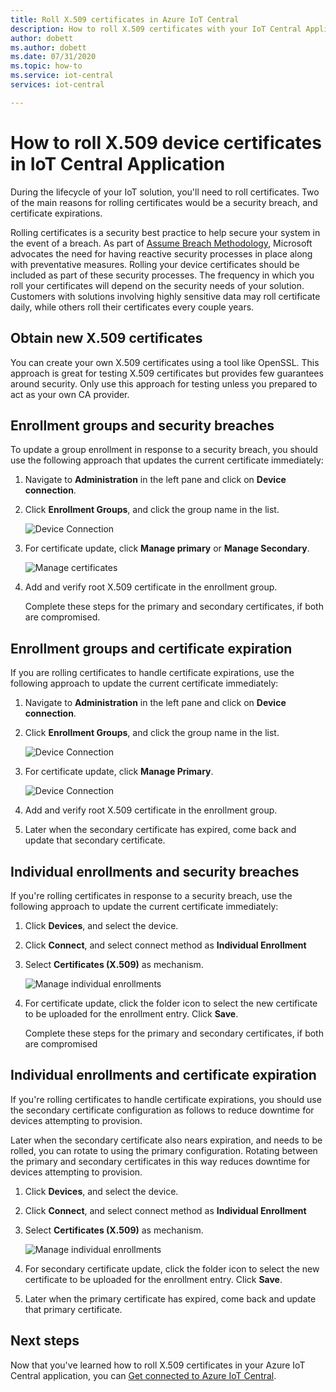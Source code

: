 ```yaml
---
title: Roll X.509 certificates in Azure IoT Central
description: How to roll X.509 certificates with your IoT Central Application
author: dobett
ms.author: dobett
ms.date: 07/31/2020
ms.topic: how-to
ms.service: iot-central
services: iot-central

---
```


# How to roll X.509 device certificates in IoT Central Application

During the lifecycle of your IoT solution, you'll need to roll certificates. Two of the main reasons for rolling certificates would be a security breach, and certificate expirations. 

Rolling certificates is a security best practice to help secure your system in the event of a breach. As part of [Assume Breach Methodology](https://download.microsoft.com/download/C/1/9/C1990DBA-502F-4C2A-848D-392B93D9B9C3/Microsoft_Enterprise_Cloud_Red_Teaming.pdf), Microsoft advocates the need for having reactive security processes in place along with preventative measures. Rolling your device certificates should be included as part of these security processes. The frequency in which you roll your certificates will depend on the security needs of your solution. Customers with solutions involving highly sensitive data may roll certificate daily, while others roll their certificates every couple years.


## Obtain new X.509 certificates

You can create your own X.509 certificates using a tool like OpenSSL. This approach is great for testing X.509 certificates but provides few guarantees around security. Only use this approach for testing unless you prepared to act as your own CA provider.


## Enrollment groups and security breaches

To update a group enrollment in response to a security breach, you should use the following approach that updates the current certificate immediately:

1. Navigate to **Administration**  in the left pane and click on **Device connection**.

2. Click **Enrollment Groups**, and click the group name in the list.

    ![Device Connection](./media/how-to-roll-x509-certificates/device-connection.png)


3. For certificate update, click **Manage primary** or **Manage Secondary**.

    ![Manage certificates](./media/how-to-roll-x509-certificates/certificates.png)


4. Add and verify root X.509 certificate in the enrollment group.

   Complete these steps for the primary and secondary certificates, if both are compromised.



## Enrollment groups and certificate expiration

If you are rolling certificates to handle certificate expirations, use the following approach to update the current certificate immediately:

1. Navigate to **Administration**  in the left pane and click on **Device connection**. 

2. Click **Enrollment Groups**, and click the group name in the list.

    ![Device Connection](./media/how-to-roll-x509-certificates/device-connection.png)


3. For certificate update, click **Manage Primary**.

    ![Device Connection](./media/how-to-roll-x509-certificates/manage-certs.png)

4. Add and verify root X.509 certificate in the enrollment group.

5. Later when the secondary certificate has expired, come back and update that secondary certificate.



## Individual enrollments and security breaches

If you're rolling certificates in response to a security breach, use the following approach to update the current certificate immediately:


1. Click **Devices**, and select the device. 

2. Click **Connect**, and select connect method as **Individual Enrollment**

3. Select **Certificates (X.509)** as mechanism.

    ![Manage individual enrollments](./media/how-to-roll-x509-certificates/certificate-update.png)

4. For certificate update, click the folder icon to select the new certificate to be uploaded for the enrollment entry. Click **Save**.

    Complete these steps for the primary and secondary certificates, if both are compromised



## Individual enrollments and certificate expiration

If you're rolling certificates to handle certificate expirations, you should use the secondary certificate configuration as follows to reduce downtime for devices attempting to provision.

Later when the secondary certificate also nears expiration, and needs to be rolled, you can rotate to using the primary configuration. Rotating between the primary and secondary certificates in this way reduces downtime for devices attempting to provision.

1. Click **Devices**, and select the device.

2. Click **Connect**, and select connect method as **Individual Enrollment**

3. Select **Certificates (X.509)** as mechanism.

    ![Manage individual enrollments](./media/how-to-roll-x509-certificates/certificate-update.png)

4. For secondary certificate update, click the folder icon to select the new certificate to be uploaded for the enrollment entry. Click **Save**.


5. Later when the primary certificate has expired, come back and update that primary certificate.


## Next steps

Now that you've learned how to roll X.509 certificates in your Azure IoT Central application, you can [Get connected to Azure IoT Central](concepts-get-connected.md).


